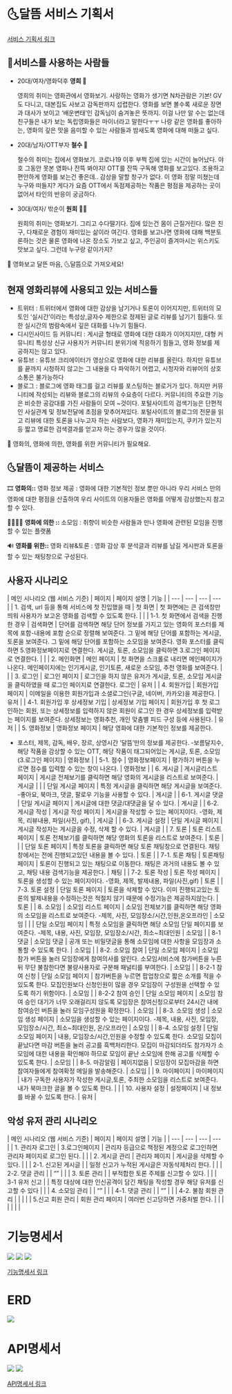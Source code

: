 

# 🌜달뜸 서비스 기획서

<a href="https://www.notion.so/10060a5fedfe44a7aae0b016f46850c1">서비스 기획서 링크</a>

## 🤩서비스를 사용하는 사람들

- 20대/여자/영화덕후 **영희 👩**
    
    영희의 취미는 영화관에서 영화보기. 사랑하는 영화가 생기면 N차관람은 기본! GV도 다니고, 대본집도 사보고 감독판까지 섭렵한다. 영화를 보면 볼수록 새로운 장면과 대사가 보이고 ‘배운변태’인 감독님이 숨겨놓은 뜻까지. 이걸 나만 알 수는 없는데 친구들은 내가 보는 독립영화들은 마이너라고 말한다ㅜㅜ 나랑 같은 영화를 좋아하는, 영화의 깊은 맛을 음미할 수 있는 사람들과 밤새도록 영화에 대해 떠들고 싶다.
    
- 20대/남자/OTT부자 **철수 🧑**
    
    철수의 취미는 집에서 영화보기. 코로나19 이후 부쩍 집에 있는 시간이 늘어났다. 야호 그동안 못본 영화나 잔뜩 봐야지! OTT를 잔뜩 구독해 영화를 보고있다. 조용하고 편안하게 영화를 보는건 좋은데.. 감상을 말할 창구가 없다. 이 영화 정말 미쳤는데 누구와 떠들지? 게다가 요즘 OTT에서 독점제공하는 작품은 평점을 제공하는 곳이 없어서 타인의 반응이 궁금하다.
    
- 30대/여자/ 밖순이 **원희** 👩‍🦰
    
    원희의 취미는 영화보기. 그리고 수다떨기다. 집에 있는건 몸이 근질거린다. 많은 친구, 다채로운 경험이 재미있는 삶이라 여긴다. 영화를 보고나면 영화에 대해 백분토론하는 것은 물론 영화에 나온 장소도 가보고 싶고, 주인공이 즐겨마시는 위스키도 맛보고 싶다. 그런데 누구랑 같이가지?
    

<aside>
🍿 영화보고 달뜬 마음, 🌜달뜸으로 가져오세요!

</aside>

## 현재 영화리뷰에 사용되고 있는 서비스들

- 트위터 : 트위터에서 영화에 대한 감상을 남기거나 토론이 이어지지만, 트위터의 모토인  ‘실시간’이라는 특성상,글자수 제한으로 정제된 글로 리뷰를 남기기 힘들다. 또한 실시간의 범람속에서 깊은 대화를 나누기 힘들다.
- 디시인사이드 등 커뮤니티 : 게시글 형태로 영화에 대한 대화가 이어지지만, 대형 커뮤니티 특성상 신규 사용자가 커뮤니티 분위기에 적응하기 힘들고, 영화 정보를 제공하지는 않고 있다.
- 유튜브 : 유튜브 크리에이터가 영상으로 영화에 대한 리뷰를 올린다. 하지만 유튜브를 끝까지 시청하지 않고는 그 내용을 다 파악하기 어렵고, 시청자와 리뷰어의 상호 소통은 불가능하다
- 블로그 : 블로그에 영화 태그를 걸고 리뷰를 포스팅하는 블로거가 있다. 하지만 커뮤니티에 작성되는 리뷰와 블로그의 리뷰의 수요층이 다르다. 커뮤니티의 주요한 기능은 비슷한 공감대를 가진 사람들이 모여 ~것이다. 포털사이트의 검색기능은 단편적인 사실관계 및 정보전달에 초점을 맞추어져있다. 포털사이트의 블로그의 전문을 읽고 리뷰에 대한 토론을 나누고자 하는 사람보다, 영화가 재미있는지, 쿠키가 있는지 등 짧고 명료한 검색결과를 얻고자 하는 경우가 많을 것이다.

<aside>
🍿 영화의, 영화에 의한, 영화를 위한 커뮤니티가 필요해요.

</aside>

## 🌜달뜸이 제공하는 서비스

🎞 **영화의::** 영화 정보 제공 : 영화에 대한 기본적인 정보 뿐만 아니라 우리 서비스 만의 영화에 대한 평점을 산출하여 우리 사이트의 이용자들은 영화를 어떻게 감상했는지 참고할 수 있다.

👨‍👩‍👦‍👦 **영화에 의한 ::** 소모임 : 취향이 비슷한 사람들과 만나 영화에 관련된 모임을 진행할 수 있는 플랫폼

🔊 **영화를 위한::** 영화 리뷰&토론 : 영화 감상 후 분석글과 리뷰를 남길 게시판과 토론을 할 수 있는 채팅창으로 구성된다. 

## 사용자 시나리오

| 메인 시나리오
(웹 서비스 기준) | 페이지 | 페이지 설명 | 기능 |
| --- | --- | --- | --- |
| 1. 검색, url 등을 통해 서비스에 첫 진입했을 때 | 첫 화면 | 첫 화면에는 큰 검색창만 띄워 사용자가 보고온 영화를 검색할 수 있도록 한다. |  |
| 1-1. 첫 화면에서 검색을 진행한 경우 | 검색화면 | 단어를 검색하면 해당 단어 정보를 가지고 있는 영화의 포스터를 제목에 포함-내용에 포함 순으로 정렬해 보여준다. 
그 밑에 해당 단어를 포함하는 게시글, 토론을 보여준다.
그 밑에 해당 단어를 포함하는 소모임을 보여준다.
영화 포스터를 클릭하면 5.영화정보페이지로 연결한다.
게시글, 토론, 소모임을 클릭하면 3.로그인 페이지로 연결한다. |  |
| 2. 메인화면 | 메인 페이지 | 첫 화면을 스크롤로 내리면 메인페이지가 나온다. 메인페이지에는 인기게시글, 인기토론, 새로운 소모임, 추천 영화를 보여준다.  |  |
| 3. 로그인 | 로그인 페이지 | 로그인을 하지 않은 유저가 게시글, 토론, 소모임 게시글을 클릭하였을 때 로그인 페이지로 연결한다.
로그인 | 유저 |
| 4. 회원가입 | 회원가입 페이지 | 이메일을 이용한 회원가입과 소셜로그인(구글, 네이버, 카카오)을 제공한다.  | 유저 |
| 4-1. 회원가입 후 상세정보 기입 | 상세정보 기입 페이지 | 회원가입 후 첫 로그인하는 회원, 또는 상세정보를 입력하지 않은 회원이 로그인 한 경우 상세정보를 입력받는 페이지를 보여준다. 상세정보는 영화추천, 개인 맞춤별 피드 구성 등에 사용된다. | 유저 |
| 5. 영화정보 | 영화정보 페이지  | 해당 영화에 대한 기본적인 정보를 제공한다. 
- 포스터, 제목, 감독, 배우, 장르, 상영시간
’달뜸’만의 정보를 제공한다.
-보름달지수, 해당 작품을 감상할 수 있는 OTT, 해당 작품이 태그되어있는 게시글, 토론, 소모임(3.로그인 페이지) | 영화정보 |
| 5-1. 점수 | 영화정보페이지 | 평가하기 버튼을 누르면 점수를 입력할 수 있는 창이 나온다.   | 영화정보 |
| 6. 게시글 | 게시글리스트 페이지 | 게시글 전체보기를 클릭하면 해당 영화의 게시글을 리스트로 보여준다. | 게시글 |
|  | 단일 게시글 페이지  | 특정 게시글을 클릭하면 해당 게시글을 보여준다. 
-좋아요, 북마크, 댓글, 팔로우 기능을 사용할 수 있다. | 게시글 |
| 6-1. 게시글 댓글 | 단일 게시글 페이지 | 게시글에 대한 댓글/대댓글을 달 수 있다.  | 게시글 |
| 6-2. 게시글 작성 | 게시글 작성 페이지 | 게시글을 작성할 수 있는 페이지이다.
-영화, 제목, 리뷰내용, 파일(사진, gif),  | 게시글 |
| 6-3. 게시글 설정 | 단일 게시글 페이지 | 게시글 작성자는 게시글을 수정, 삭제 할 수 있다.  | 게시글 |
| 7. 토론 | 토론 리스트 페이지 | 토론 전체보기를 클릭하면 해당 영화의 토론을 리스트로 보여준다. | 토론              |
|  | 단일 토론 페이지 | 특정 토론을 클릭하면 해당 토론 채팅창으로 연결된다. 
채팅창에서는 전에 진행되고있던 내용을 볼 수 있다. | 토론 |
| 7-1. 토론 채팅 | 토론채팅 페이지 | 토론이 진행되고 있는 채팅으로 이동한다. 채팅은 과거의 내용도 볼 수 있고, 채팅 내용 검색기능을 제공한다. | 채팅 |
| 7-2. 토론 작성 | 토론 작성 페이지 | 토론을 생성할 수 있는 페이지이다.
-영화, 제목, 발제내용, 파일(사진,gif) | 토론 |
| 7-3. 토론 설정  | 단일 토론 페이지 | 토론을 삭제할 수 있다. 이미 진행되고있는 토론의 발제내용을 수정하는것은 적절치 않기 때문에 수정기능은 제공하지않는다. | 토론 |
| 8. 소모임 | 소모임 리스트 페이지 | 소모임 전체보기를 클릭하면 해당 영화의 소모임을 리스트로 보여준다.
-제목, 사진, 모임장소/시간,인원,온오프라인 | 소모임 |
|  | 단일 소모임 페이지 | 특정 소모임을 클릭하면 해당 소모임 단일 페이지를 보여준다.
-제목, 내용, 사진, 모임장, 모임장소/시간, 최소~최대인원 | 소모임 |
| 8-1 댓글 | 소모임 댓글 | 공개 또는 비밀댓글을 통해 소모임에 대한 사항을 모임장과 소통할 수 있도록 한다. | 소모임 |
| 8-2. 소모임 참여 | 단일 소모임 페이지 | 소모임 참가 버튼을 눌러 모임장에게 참여의사를 알린다. 소모임서비스에 참가버튼을 누른 뒤 무단 불참한다면 불량사용자로 구분해 패널티를 부여한다. | 소모임 |
| 8-2-1 참여 신청 | 단일 소모임 페이지 | 참가버튼을 누르면 팝업창으로 짧은 소개를 적을 수 있도록 한다. 모집인원보다 신청인원이 많을 경우 모임장이 구성원을 선택할 수 있도록 하기 위함이다.  | 소모임 |
| 8-2-2 참여 승인 | 단일 소모임 페이지 | 소모임 참여 승인 대기가 너무 오래걸리지 않도록 모임장은 참여신청으로부터 24시간 내에 참여승인 버튼을 눌러 모임구성원을 확정한다. | 소모임 |
| 8-3. 소모임 생성 | 소모임 생성 페이지 | 소모임을 생성할 수 있는 페이지이다. 
-제목, 내용, 사진, 모임장, 모임장소/시간, 최소~최대인원, 온/오프라인 | 소모임 |
| 8-4. 소모임 설정 | 단일 소모임 페이지 | 내용, 모임장소/시간,인원을 수정할 수 있도록 한다.
소모임 모집이 끝났다면 마감 버튼을 눌러 공고를 흑백처리한다.
모집이 마감되더라도 참가자가 소모임에 대한 내용을 확인해야 하므로 모임이 끝난 소모임에 한해 공고를 삭제할 수 있도록 한다. | 소모임 |
| 8-5. 마감알림 | 페이지없음 | 모임장이 모집마감을 하면 참여자들에게 참여확정 메일을 발송해준다. | 소모임 |
| 9. 마이페이지 | 마이페이지 | 내가 구독한 사용자가 작성한 게시글,토론, 주최한 소모임을 리스트로 보여준다. 
내가 북마크한 글을 볼 수 있도록 한다. |  |
| 10. 사용자 설정 | 설정페이지 | 내 정보를 바꿀 수 있도록 한다.  | 유저 |

## 악성 유저 관리 시나리오

| 메인 시나리오
(웹 서비스 기준) | 페이지  | 페이지 설명 | 기능 |
| --- | --- | --- | --- |
| 1. 관리자 로그인 | 3.로그인페이지 | 관리자 등급으로 책정된 계정으로 로그인하면 관리자 페이지로 로그인 된다. |  |
| 2. 게시글 관리 | 관리자 페이지 | 게시글을 삭제할 수 있다. |  |
| 2-1. 신고된 게시글 |  | 일정 신고가 누적된 게시글은 자동삭제처리 한다. |  |
| 2-2. 댓글 관리 |  | “” |  |
| 3. 토론 관리 |  | 부적합한 토론 주제를 신고할 수 있다. |  |
| 3-1 유저 신고 |  | 특정 대상에 대한 인신공격이 담긴 채팅을 작성할 경우 해당 유저를 신고할 수 있다  |  |
| 4. 소모임 관리 |  | “” |  |
| 4-1. 댓글 관리 |  | “” |  |
| 4-2. 불참 회원 관리 |  |  |  |
| 5.신고 회원 관리 | 회원 관리 페이지 | 여러번 신고당하면 가중처벌 한다. |  |
|  |  |  |  |



# 기능명세서

<img src="docs/img/기능명세서1.PNG">
<img src="docs/img/기능명세서2.PNG">
<img src="docs/img/기능명세서3.PNG">

<a href="https://www.notion.so/d77662c21b244091ba3b8f554236bb8a">기능명세서 링크</a>


# ERD
<img src="docs/img/ERD.PNG">

# API명세서


<img src="docs/img/API명세서1.PNG">
<img src="docs/img/API명세서2.PNG">

<a href="https://www.notion.so/API-68b0b8dfecb34b4aaafe785eada86e2f">API명세서 링크</a>
